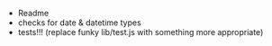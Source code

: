 * Readme
* checks for date & datetime types
* tests!!! (replace funky lib/test.js with something more appropriate)
